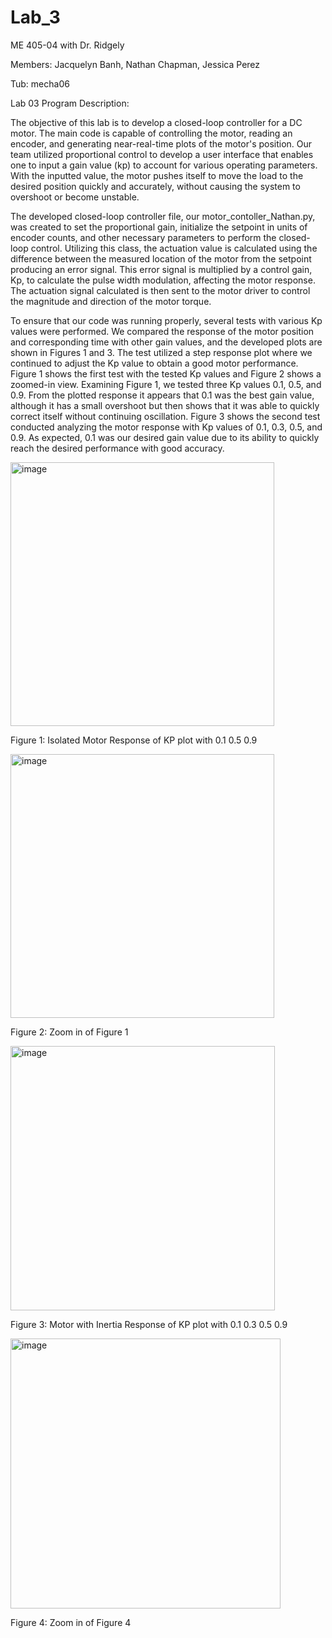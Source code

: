 # Lab_3

ME 405-04 with Dr. Ridgely

Members: Jacquelyn Banh, Nathan Chapman, Jessica Perez

Tub: mecha06

Lab 03 Program Description:

The objective of this lab is to develop a closed-loop controller for a DC motor. The main code is capable of controlling the motor, reading an encoder, and generating near-real-time plots of the motor's position. Our team utilized proportional control to develop a user interface that enables one to input a gain value (kp) to account for various operating parameters. With the inputted value, the motor pushes itself to move the load to the desired position quickly and accurately, without causing the system to overshoot or become unstable. 

The developed closed-loop controller file, our motor_contoller_Nathan.py, was created to set the proportional gain, initialize the setpoint in units of encoder counts, and other necessary parameters to perform the closed-loop control. Utilizing this class, the actuation value is calculated using the difference between the measured location of the motor from the setpoint producing an error signal. This error signal is multiplied by a control gain, Kp, to calculate the pulse width modulation, affecting the motor response. The actuation signal calculated is then sent to the motor driver to control the magnitude and direction of the motor torque. 

To ensure that our code was running properly, several tests with various Kp values were performed. We compared the response of the motor position and corresponding time with other gain values, and the developed plots are shown in Figures 1 and 3. The test utilized a step response plot where we continued to adjust the Kp value to obtain a good motor performance. Figure 1 shows the first test with the tested Kp values and Figure 2 shows a zoomed-in view. Examining Figure 1, we tested three Kp values 0.1, 0.5, and 0.9. From the plotted response it appears that 0.1 was the best gain value, although it has a small overshoot but then shows that it was able to quickly correct itself without continuing oscillation. Figure 3 shows the second test conducted analyzing the motor response with Kp values of 0.1, 0.3, 0.5, and 0.9. As expected, 0.1 was our desired gain value due to its ability to quickly reach the desired performance with good accuracy. 

<img width="422" alt="image" src="https://github.com/NathanCo2/Lab_3/assets/156122419/cfa865f3-d3c3-4206-a6ec-3741e8a88a77">

Figure 1: Isolated Motor Response of KP plot with 0.1 0.5 0.9

<img width="422" alt="image" src="https://github.com/NathanCo2/Lab_3/assets/156122419/25a0fd45-24fe-4619-a76c-744cbe68a7cd">

Figure 2: Zoom in of Figure 1

<img width="423" alt="image" src="https://github.com/NathanCo2/Lab_3/assets/156122419/47fcc42c-fd4c-4369-9376-573690a1032c">

Figure 3: Motor with Inertia Response of KP plot with 0.1 0.3 0.5 0.9

<img width="432" alt="image" src="https://github.com/NathanCo2/Lab_3/assets/156122419/8ab9033b-9389-440c-a3a0-6ebac4dd281e">

Figure 4: Zoom in of Figure 4

